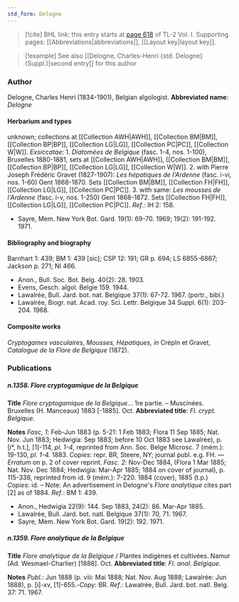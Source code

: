 ```yaml
---
std_form: Delogne
---
```


> [!cite] BHL link: this entry starts at [page 618](https://www.biodiversitylibrary.org/page/33120749) of TL-2 Vol. I.
> Supporting pages: [[Abbreviations|abbreviations]], [[Layout key|layout key]].

> [!example] See also [[Delogne, Charles-Henri {std. Delogne} (Suppl.)|second entry]] for this author

### Author

Delogne, Charles Henri (1834-1901), Belgian algologist. 
**Abbreviated name**: *Delogne*

#### Herbarium and types

unknown; collections at [[Collection AWH|AWH]], [[Collection BM|BM]], [[Collection BP|BP]], [[Collection LG|LG]], [[Collection PC|PC]], [[Collection W|W]].
*Exsiccatae*: 1. *Diatomées de Belgique* (fasc. 1-4, nos. 1-100), Bruxelles 1880-1881, sets at [[Collection AWH|AWH]], [[Collection BM|BM]], [[Collection BP|BP]], [[Collection LG|LG]], [[Collection W|W]].
2. with Pierre Joseph Frédéric Gravet (1827-1907): *Les hépatiques de l'Ardenne* (fasc. i-vi, nos. 1-60) Gent 1868-1870. Sets [[Collection BM|BM]], [[Collection FH|FH]], [[Collection LG|LG]], [[Collection PC|PC]].
3. with same: *Les mousses de l'Ardenne* (fasc. i-v, nos. 1-250) Gent 1868-1872. Sets [[Collection FH|FH]], [[Collection LG|LG]], [[Collection PC|PC]].
*Ref*.: IH 2: 158.
- Sayre, Mem. New York Bot. Gard. 19(1): 69-70. 1969; 19(2): 191-192. 1971.

#### Bibliography and biography

Barnhart 1: 439; BM 1: 439 \[sic\]; CSP 12: 191; GR p. 694; LS 6855-6867; Jackson p. 271; NI 466.
- Anon., Bull. Soc. Bot. Belg. 40(2): 28. 1903.
- Evens, Gesch. algol. Belgie 159. 1944.
- Lawalrée, Bull. Jard. bot. nat. Belgique 37(1): 67-72. 1967. (portr., bibl.)
- Lawalrée, Biogr. nat. Acad. roy. Sci. Lettr. Belgique 34 Suppl. 6(1): 203-204. 1968.

#### Composite works

*Cryptogames vasculaires, Mousses, Hépatiques, in* Crépln et Gravet, *Catalogue de la Flore de Belgique* (1872).

### Publications

##### n.1358. Flore cryptogamique de la Belgique

**Title**
*Flore cryptogamique de la Belgique*... 1re partie. – Muscinées. Bruxelles (H. Manceaux) 1883 \[-1885\]. Oct.
**Abbreviated title**: *Fl. crypt. Belgique*.

**Notes**
*Fasc, 1*: Feb-Jun 1883 (p. 5-21: 1 Feb 1883; Flora 11 Sep 1885; Nat. Nov. Jun 1883; Hedwigia: Sep 1883; before 10 Oct 1883 see Lawalrée), p. \[i\*, h.t.\], \[1\]-114, *pl. 1-4*, reprinted from Ann. Soc. Belge Microsc. 7 (mém.): 19-130, *pl. 1-4.* 1883. *Copies*: repr. BR, Steere, NY; journal publ. e.g. FH. — *Erratum* on p. 2 of cover reprint.
*Fasc. 2*: Nov-Dec 1884, (Flora 1 Mar 1885; Nat. Nov. Dec 1884; Hedwigia: Mar-Apr 1885; 1884 on cover of journal), p. 115-338, reprinted from id. 9 (mém.): 7-220. 1884 (cover), 1885 (t.p.) *Copies*: id. – Note: An advertisement in Delogne's *Flore analytique* cites part \[2\] as of 1884.
*Ref*.: BM 1: 439.
- Anon., Hedwigia 22(9): 144. Sep 1883, 24(2): 86. Mar-Apr 1885.
- Lawalrée, Bull. Jard. bot. natl. Belgique 37(1): 70, 71. 1967.
- Sayre, Mem. New York Bot. Gard. 19(2): 192. 1971.

##### n.1359. Flore analytique de la Belgique

**Title**
*Flore analytique de la Belgique* / Plantes indigènes et cultivées. Namur (Ad. Wesmael-Charlier) \[1888\]. Oct.
**Abbreviated title**: *Fl. anal. Belgique*.

**Notes**
*Publ*.: Jun 1888 (p. viii: Mai 1888; Nat. Nov. Aug 1888; Lawalrée: Jun 1888), p. \[i\]-xv, \[1\]-655.-*Copy*: BR.
*Ref*.: Lawalrée, Bull. Jard. bot. natl. Belg. 37: 71. 1967.

